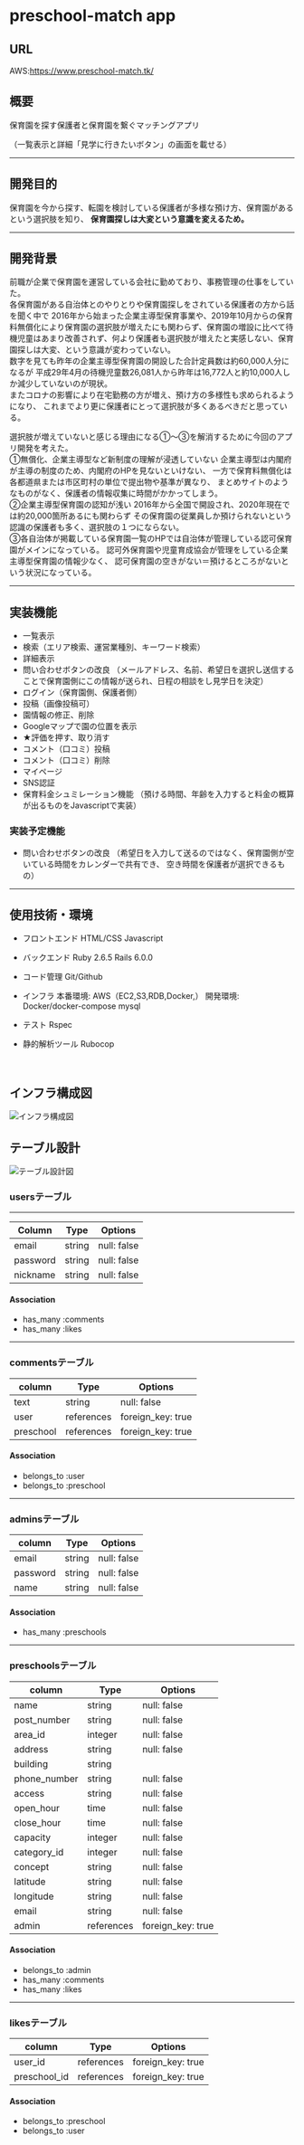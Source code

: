 # preschool-match app
## URL
AWS:https://www.preschool-match.tk/
## 概要
保育園を探す保護者と保育園を繋ぐマッチングアプリ

（一覧表示と詳細「見学に行きたいボタン」の画面を載せる）

---------------------------------------------

## 開発目的
保育園を今から探す、転園を検討している保護者が多様な預け方、保育園があるという選択肢を知り、
**保育園探しは大変という意識を変えるため。**

---------------------------------------------

## 開発背景
前職が企業で保育園を運営している会社に勤めており、事務管理の仕事をしていた。</br>
各保育園がある自治体とのやりとりや保育園探しをされている保護者の方から話を聞く中で
2016年から始まった企業主導型保育事業や、2019年10月からの保育料無償化により保育園の選択肢が増えたにも関わらず、保育園の増設に比べて待機児童はあまり改善されず、何より保護者も選択肢が増えたと実感しない、保育園探しは大変、という意識が変わっていない。</br>
数字を見ても昨年の企業主導型保育園の開設した合計定員数は約60,000人分になるが
平成29年4月の待機児童数26,081人から昨年は16,772人と約10,000人しか減少していないのが現状。</br>またコロナの影響により在宅勤務の方が増え、預け方の多様性も求められるようになり、
これまでより更に保護者にとって選択肢が多くあるべきだと思っている。

選択肢が増えていないと感じる理由になる①〜③を解消するために今回のアプリ開発を考えた。</br>
①無償化、企業主導型など新制度の理解が浸透していない
企業主導型は内閣府が主導の制度のため、内閣府のHPを見ないといけない、
一方で保育料無償化は各都道県または市区町村の単位で提出物や基準が異なり、
まとめサイトのようなものがなく、保護者の情報収集に時間がかかってしまう。</br>
②企業主導型保育園の認知が浅い
2016年から全国で開設され、2020年現在では約20,000箇所あるにも関わらず
その保育園の従業員しか預けられないという認識の保護者も多く、選択肢の１つにならない。</br>
③各自治体が掲載している保育園一覧のHPでは自治体が管理している認可保育園がメインになっている。
認可外保育園や児童育成協会が管理をしている企業主導型保育園の情報少なく、
認可保育園の空きがない＝預けるところがないという状況になっている。</br>

---------------------------------------------
## 実装機能
- 一覧表示
- 検索（エリア検索、運営業種別、キーワード検索）
- 詳細表示
- 問い合わせボタンの改良
（メールアドレス、名前、希望日を選択し送信することで保育園側にこの情報が送られ、日程の相談をし見学日を決定）
- ログイン（保育園側、保護者側）
- 投稿（画像投稿可）
- 園情報の修正、削除
- Googleマップで園の位置を表示
- ★評価を押す、取り消す
- コメント（口コミ）投稿
- コメント（口コミ）削除
- マイページ
- SNS認証
- 保育料金シュミレーション機能
（預ける時間、年齢を入力すると料金の概算が出るものをJavascriptで実装）

### 実装予定機能
- 問い合わせボタンの改良
（希望日を入力して送るのではなく、保育園側が空いている時間をカレンダーで共有でき、
  空き時間を保護者が選択できるもの）

---------------------------------------------

## 使用技術・環境
- フロントエンド
HTML/CSS
Javascript

- バックエンド
Ruby 2.6.5
Rails 6.0.0

- コード管理
Git/Github

- インフラ
本番環境:
AWS（EC2,S3,RDB,Docker,）
開発環境:
Docker/docker-compose
mysql

- テスト
Rspec

- 静的解析ツール
Rubocop

</br>

## インフラ構成図
![インフラ構成図](https://user-images.githubusercontent.com/74590047/105568544-95c5de80-5d7d-11eb-8e09-ddfd0dc620ef.png)


## テーブル設計
![テーブル設計図](https://user-images.githubusercontent.com/74590047/105568808-9495b100-5d7f-11eb-8bd0-794723fe2669.png)
### usersテーブル
---------------------------------------------
| Column     | Type         |  Options      |
|------------|--------------|---------------|
| email      | string       | null: false   |
| password   | string       | null: false   |
| nickname   | string       | null: false   |

#### Association
- has_many :comments
- has_many :likes
---------------------------------------------
### commentsテーブル
| column     | Type         |  Options            |
|------------|------------- |---------------------|
|text        |string        | null: false         |
|user        |references    | foreign_key: true   |
|preschool   |references    | foreign_key: true   |
#### Association
- belongs_to :user
- belongs_to :preschool
---------------------------------------------
### adminsテーブル
| column     | Type         |  Options      |
|------------|------------- |---------------|
|email       |string        | null: false   |
|password    |string        | null: false   |
|name        |string        | null: false   |
#### Association
- has_many :preschools
---------------------------------------------
### preschoolsテーブル
| column       | Type         |  Options                     |
|--------------|------------- |------------------------------|
|name          |string        | null: false                  |
|post_number   |string        | null: false                  |
|area_id       |integer       | null: false                  |
|address       |string        | null: false                  |
|building      |string        |                              |
|phone_number  |string        | null: false                  |
|access        |string        | null: false                  |
|open_hour     |time          | null: false                  |
|close_hour    |time          | null: false                  |
|capacity      |integer       | null: false                  |
|category_id   |integer       | null: false                  |
|concept       |string        | null: false                  |
|latitude      |string        | null: false                  |
|longitude     |string        | null: false                  |
|email         |string        | null: false                  |
|admin         |references    | foreign_key: true            |

#### Association
- belongs_to :admin
- has_many :comments
- has_many :likes

---------------------------------------------
### likesテーブル
| column     | Type         |  Options         |
|------------|------------- |------------------|
|user_id     |references    |foreign_key: true | 
|preschool_id|references    |foreign_key: true |
#### Association
- belongs_to :preschool
- belongs_to :user

